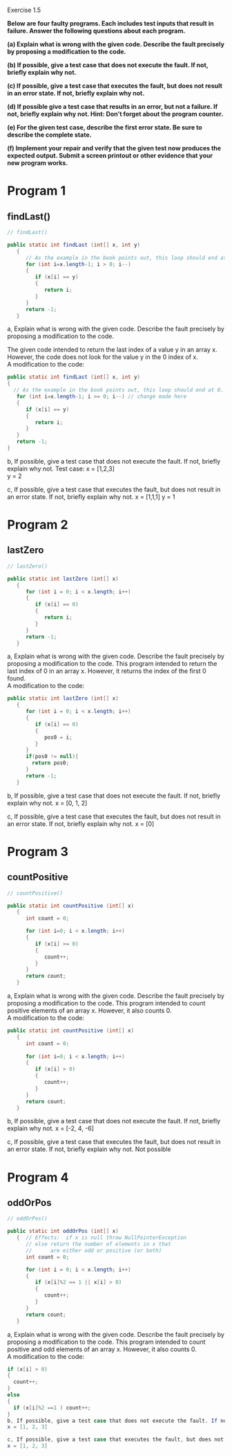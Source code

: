 Exercise 1.5

**Below are four faulty programs. Each includes test inputs that result in failure. Answer the following questions about each program.**<br>

**(a) Explain what is wrong with the given code. Describe the fault precisely by proposing a modification to the code.**<br>

**(b) If possible, give a test case that does not execute the fault. If not, briefly explain why not.**<br>

**(c) If possible, give a test case that executes the fault, but does not result in an error state. If not, briefly explain why not.**<br>

**(d) If possible give a test case that results in an error, but not a failure. If not, briefly explain why not. Hint: Don’t forget about the program counter.**<br>

**(e) For the given test case, describe the first error state. Be sure to describe the complete state.**<br>

**(f) Implement your repair and verify that the given test now produces the expected output. Submit a screen printout or other evidence that your new program works.**<br>

# Program 1

## findLast()
```Java
// findLast()

public static int findLast (int[] x, int y)
   {
      // As the example in the book points out, this loop should end at 0.
      for (int i=x.length-1; i > 0; i--)
      {
         if (x[i] == y)
         {
            return i;
         }
      }
      return -1;
   }
```

a, Explain what is wrong with the given code. Describe the fault precisely by proposing a modification to the code.

The given code intended to return the last index of a value y in an array x. However, the code does not look for the value y in the 0 index of x.  
A modification to the code:
```java
public static int findLast (int[] x, int y)
{ 
  // As the example in the book points out, this loop should end at 0.
   for (int i=x.length-1; i >= 0; i--) // change made here
   {
      if (x[i] == y) 
      {
         return i;
      }
   }
   return -1;
}
```
b, If possible, give a test case that does not execute the fault. If not, briefly explain why not.
Test case:
x = [1,2,3]  
y = 2

c, If possible, give a test case that executes the fault, but does not result in an error state. If not, briefly explain why not.
x = [1,1,1]
y = 1

# Program 2

## lastZero
```Java
// lastZero()

public static int lastZero (int[] x)
   {
      for (int i = 0; i < x.length; i++)
      {
         if (x[i] == 0)
         {
            return i;
         }
      }
      return -1;
   }
```

a, Explain what is wrong with the given code. Describe the fault precisely by proposing a modification to the code.
This program intended to return the last index of 0 in an array x. However, it returns the index of the first 0 found.  
A modification to the code:  
```java
public static int lastZero (int[] x)
   {
      for (int i = 0; i < x.length; i++)
      {
         if (x[i] == 0)
         {
            pos0 = i;
         }
      }
      if(pos0 != null){
      	return pos0;
      }
      return -1;
   }
```
b, If possible, give a test case that does not execute the fault. If not, briefly explain why not.
x = [0, 1, 2]


c, If possible, give a test case that executes the fault, but does not result in an error state. If not, briefly explain why not.
x = [0]

# Program 3

## countPositive
```Java
// countPositive()

public static int countPositive (int[] x)
   {
      int count = 0;

      for (int i=0; i < x.length; i++)
      {
         if (x[i] >= 0)
         {
            count++;
         }
      }
      return count;
   }
```

a, Explain what is wrong with the given code. Describe the fault precisely by proposing a modification to the code.
This program intended to count positive elements of an array x. However, it also counts 0.  
A modification to the code:  
```java
public static int countPositive (int[] x)
   {
      int count = 0;
   
      for (int i=0; i < x.length; i++)
      {
         if (x[i] > 0)
         {
            count++;
         }
      }
      return count;
   }
```

b, If possible, give a test case that does not execute the fault. If not, briefly explain why not.
x = [-2, 4, -6]

c, If possible, give a test case that executes the fault, but does not result in an error state. If not, briefly explain why not.
Not possible

# Program 4

## oddOrPos
```Java
// oddOrPos()

public static int oddOrPos (int[] x)
   {  // Effects:  if x is null throw NullPointerException
      // else return the number of elements in x that
      //      are either odd or positive (or both)
      int count = 0;

      for (int i = 0; i < x.length; i++)
      {
         if (x[i]%2 == 1 || x[i] > 0)
         {
            count++;
         }
      }
      return count;
   }
```

a, Explain what is wrong with the given code. Describe the fault precisely by proposing a modification to the code.
This program intended to count positive and odd elements of an array x. However, it also counts 0.  
A modification to the code:  
```java
if (x[i] > 0)
{
  count++;
}
else
{
  if (x[i]%2 ==1 ) count++;
}
b, If possible, give a test case that does not execute the fault. If not, briefly explain why not.
x = [1, 2, 3]

c, If possible, give a test case that executes the fault, but does not result in an error state. If not, briefly explain why not.
x = [1, 2, 3]
